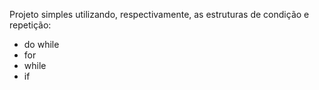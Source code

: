 Projeto simples utilizando, respectivamente, as estruturas de condição e repetição:
- do while
- for
- while
- if